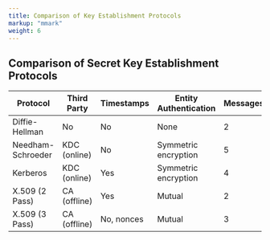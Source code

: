 ```yaml
---
title: Comparison of Key Establishment Protocols
markup: "mmark"
weight: 6
---
```


## Comparison of Secret Key Establishment Protocols

| Protocol          	| Third Party  	| Timestamps 	| Entity Authentication 	| Messages 	|
|-------------------	|--------------	|------------	|-----------------------	|----------	|
| Diffie-Hellman    	| No           	| No         	| None                  	| 2        	|
| Needham-Schroeder 	| KDC (online) 	| No         	| Symmetric encryption  	| 5        	|
| Kerberos          	| KDC (online) 	| Yes        	| Symmetric encryption  	| 4        	|
| X.509 (2 Pass)    	| CA (offline) 	| Yes        	| Mutual                	| 2        	|
| X.509 (3 Pass)    	| CA (offline) 	| No, nonces 	| Mutual                	| 3        	|
